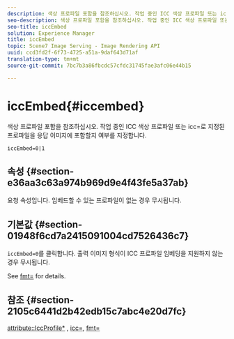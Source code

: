 ```yaml
---
description: 색상 프로파일 포함을 참조하십시오. 작업 중인 ICC 색상 프로파일 또는 icc=로 지정된 프로파일을 응답 이미지에 포함할지 여부를 지정합니다.
seo-description: 색상 프로파일 포함을 참조하십시오. 작업 중인 ICC 색상 프로파일 또는 icc=로 지정된 프로파일을 응답 이미지에 포함할지 여부를 지정합니다.
seo-title: iccEmbed
solution: Experience Manager
title: iccEmbed
topic: Scene7 Image Serving - Image Rendering API
uuid: ccd3fd2f-6f73-4725-a51a-9daf643d71af
translation-type: tm+mt
source-git-commit: 7bc7b3a86fbcdc57cfdc31745fae3afc06e44b15

---
```



# iccEmbed{#iccembed}

색상 프로파일 포함을 참조하십시오. 작업 중인 ICC 색상 프로파일 또는 icc=로 지정된 프로파일을 응답 이미지에 포함할지 여부를 지정합니다.

`iccEmbed=0|1`

## 속성 {#section-e36aa3c63a974b969d9e4f43fe5a37ab}

요청 속성입니다. 임베드할 수 있는 프로파일이 없는 경우 무시됩니다.

## 기본값 {#section-01948f6cd7a2415091004cd7526436c7}

`iccEmbed=0`를 클릭합니다. 출력 이미지 형식이 ICC 프로파일 임베딩을 지원하지 않는 경우 무시됩니다.

See [fmt=](../../../../../is-api/http-ref/image-serving-api-ref/c-http-protocol-reference/c-command-reference/r-is-http-fmt.md#reference-cdf10043423b45ba9fe15157fb3ae37a) for details.

## 참조 {#section-2105c6441d2b42edb15c7abc4e20d7fc}

[attribute::IccProfile*](../../../../../is-api/image-catalog/image-serving-api-ref/c-image-catalog-reference/c-icc-profile-map-reference/c-icc-profile-map-reference.md#concept-57b9148ce55249cd825cb7ee19ed057c) , [icc=](../../../../../is-api/http-ref/image-serving-api-ref/c-http-protocol-reference/c-command-reference/r-icc.md#reference-182b5679e21e4df3b4d330535a5a7517), [fmt=](../../../../../is-api/http-ref/image-serving-api-ref/c-http-protocol-reference/c-command-reference/r-is-http-fmt.md#reference-cdf10043423b45ba9fe15157fb3ae37a)

